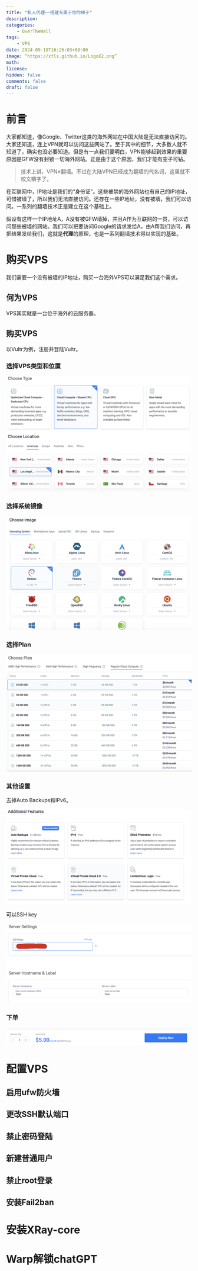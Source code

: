```yaml
---
title: "私人代理——搭建专属于你的梯子"
description: 
categories:
    - OverTheWall
tags:
    - VPS
date: 2024-09-18T16:26:03+08:00
image: “https://xtls.github.io/LogoX2.png”
math: 
license: 
hidden: false
comments: false
draft: false
---
```


# 前言

大家都知道，像Google、Twitter这类的海外网站在中国大陆是无法直接访问的。大家还知道，连上VPN就可以访问这些网站了。至于其中的细节，大多数人就不知道了，确实也没必要知道。但是有一点我们要明白，VPN能够起到效果的重要原因是GFW没有封锁一切海外网站。正是由于这个原因，我们才能有空子可钻。

> 技术上讲，VPN≠翻墙。不过在大陆VPN已经成为翻墙的代名词，这里就不咬文嚼字了。

在互联网中，IP地址是我们的“身份证”。这些被禁的海外网站也有自己的IP地址，可惜被墙了，所以我们无法直接访问。还存在一些IP地址，没有被墙，我们可以访问。一系列的翻墙技术正是建立在这个基础上。

假设有这样一个IP地址A，A没有被GFW墙掉，并且A作为互联网的一员，可以访问那些被墙的网站。我们可以把要访问Google的请求发给A，由A帮我们访问，再把结果发给我们，这就是**代理**的原理，也是一系列翻墙技术得以实现的基础。

# 购买VPS

我们需要一个没有被墙的IP地址，购买一台海外VPS可以满足我们这个需求。

## 何为VPS

VPS其实就是一台位于海外的云服务器。

## 购买VPS

以Vultr为例，注册并登陆Vultr。

### 选择VPS类型和位置

![select_type_and_location](https://raw.githubusercontent.com/MasonCodingHere/MasonHugoBlogPics1/main/BuildYourOwnLadder/select_type_and_location.png)

### 选择系统镜像

![choose_image](https://raw.githubusercontent.com/MasonCodingHere/MasonHugoBlogPics1/main/BuildYourOwnLadder/choose_image.png)

### 选择Plan

![choose_plan](https://raw.githubusercontent.com/MasonCodingHere/MasonHugoBlogPics1/main/BuildYourOwnLadder/choose_plan.png)

### 其他设置

去掉Auto Backups和IPv6。

![additional_features](https://raw.githubusercontent.com/MasonCodingHere/MasonHugoBlogPics1/main/BuildYourOwnLadder/additional_feature.png)

可以SSH key

![server_settings](https://raw.githubusercontent.com/MasonCodingHere/MasonHugoBlogPics1/main/BuildYourOwnLadder/server_setting.png)

### 下单

![order](https://raw.githubusercontent.com/MasonCodingHere/MasonHugoBlogPics1/main/BuildYourOwnLadder/order.png)

# 配置VPS

## 启用ufw防火墙

## 更改SSH默认端口

## 禁止密码登陆

## 新建普通用户

## 禁止root登录

## 安装Fail2ban

# 安装XRay-core

# Warp解锁chatGPT

